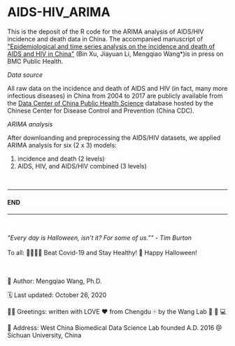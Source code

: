# AIDS-HIV_ARIMA
This is the deposit of the R code for the ARIMA analysis of AIDS/HIV incidence and death data in China. The accompanied manuscript of ["Epidemiological and time series analysis on the incidence and death of AIDS and HIV in China"](https://bmcpublichealth.biomedcentral.com/) (Bin Xu, Jiayuan Li, Mengqiao Wang*)is in press on BMC Public Health.
<br/>

*Data source*

All raw data on the incidence and death of AIDS and HIV (in fact, many more infectious diseases) in China from 2004 to 2017 are publicly available from the [Data Center of China Public Health Science](http://www.phsciencedata.cn/Share/en/) database hosted by the Chinese Center for Disease Control and Prevention (China CDC). 
<br/>

*ARIMA analysis*

After downloanding and preprocessing the AIDS/HIV datasets, we applied ARIMA analysis for six (2 x 3) models:
1. incidence and death (2 levels)
2. AIDS, HIV, and AIDS/HIV combined (3 levels)
<br/>

-----------------------------------------------------------------------------------------------------------------------------------------------------------------------------------
#### END
-----------------------------------------------------------------------------------------------------------------------------------------------------------------------------------
<br/>

*"Every day is Halloween, isn't it? For some of us."" - Tim Burton*
<br/><br/>
To all: :family_man_woman_girl_boy: Beat Covid-19 and Stay Healthy! :jack_o_lantern: Happy Halloween!
<br/><br/><br/>

:adult: Author: Mengqiao Wang, Ph.D.

:spiral_calendar: Last updated: October 26, 2020

🤟🏻 Greetings: written with LOVE :heart: from Chengdu :mahjong: by the Wang Lab :dna: :test_tube: :computer:

📍 Address: West China Biomedical Data Science Lab founded A.D. 2016 @ Sichuan University, China
